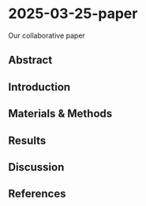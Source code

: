 # 2025-03-25-paper
Our collaborative paper


## Abstract

## Introduction

## Materials & Methods

## Results

## Discussion

## References

